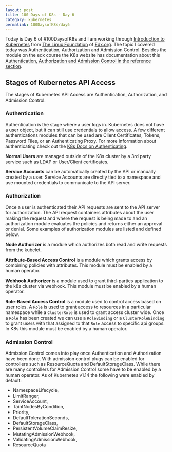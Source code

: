 ```yaml
---
layout: post
title: 100 Days of K8s - Day 6
category: kubernetes
permalink: 100DaysofK8s/day6
---
```


Today is Day 6 of #100DaysofK8s and I am working through [Introduction to Kubernetes](https://www.edx.org/course/introduction-to-kubernetes) from [The Linux Foundation](www.linuxfoundation.org/‎
) of [Edx.org](https://edx.org). The topic I covered today was Authentication, Authorization and Admission Control. Besides the module on the edx course the K8s website has documentation about this [Authentication, Authorization and Admission Control in the reference section](https://kubernetes.io/docs/reference/access-authn-authz/).

## Stages of Kubernetes API Access
The stages of Kubernetes API Access are Authentication, Authorization, and Admission Control.

### Authentication
Authentication is the stage where a user logs in. Kubernetes does not have a user object, but it can still use credentials to allow access. A few different authentications modules that can be used are Client Certificates, Tokens, Password Files, or an Authenticating Proxy. For more information about authenticating check out the [K8s Docs on Authenticating](https://kubernetes.io/docs/reference/access-authn-authz/authentication/#authentication-strategies).

**Normal Users** are managed outside of the K8s cluster by a 3rd party service such as LDAP or User/Client certificates.

**Service Accounts** can be automatically created by the API or manually created by a user. Service Accounts are directly tied to a namespace and use mounted credentials to communicate to the API server.

### Authorization
Once a user is authenticated their API requests are sent to the API server for authorization. The API request containers attributes about the user making the request and where the request is being made to and an authorization module evaluates the policies and returns either an approval or denial. Some examples of authorization modules are listed and defined below.

**Node Authorizer** is a module which authorizes both read and write requests from the kubelet.

**Attribute-Based Access Control** is a module which grants access by combining policies with attributes.  This module must be enabled by a human operator.

**Webhook Authorizer** is a module used to grant third-parties application to the k8s cluster via webhook. This module must be enabled by a human operator.

**Role-Based Access Control** is a module used to control access based on user roles. A `Role` is used to grant access to resources in a particular namespace while a `ClusterRole` is used to grant access cluster wide. Once a `Role` has been created we can use a `RoleBinding` or a `ClusterRoleBinding` to grant users with that assigned to that `Role` access to specific api groups. In K8s this module must be enabled by a human operator.

### Admission Control
Admission Control comes into play once Authentication and Authorization have been done. With admission control plugs can be enabled for controllers such as ResourceQuota and DefaultStorageClass. While there are many controllers for Admission Control some have to be enabled by a human operator. As of Kubernetes v1.14 the following were enabled by default:

* NamespaceLifecycle,
* LimitRanger,
* ServiceAccount,
* TaintNodesByCondition,
* Priority,
* DefaultTolerationSeconds,
* DefaultStorageClass,
* PersistentVolumeClaimResize,
* MutatingAdmissionWebhook,
* ValidatingAdmissionWebhook,
* ResourceQuota
